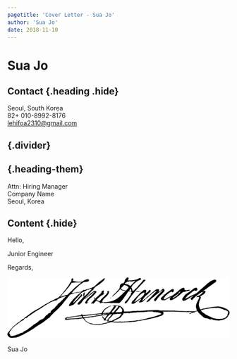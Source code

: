 ```yaml
---
pagetitle: 'Cover Letter - Sua Jo'
author: 'Sua Jo'
date: 2018-11-10
---
```


# Sua Jo

## Contact {.heading .hide}

Seoul, South Korea\
82+ 010-8992-8176\
lehifoa2310@gmail.com

## {.divider}

## {.heading-them}

Attn: Hiring Manager\
Company Name\
Seoul, Korea

## Content {.hide}

Hello,

Junior Engineer

Regards,

![](static/sig.png)

Sua Jo